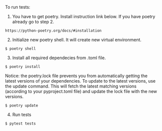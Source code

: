 To run tests:

1. You have to get poetry. Install instruction link below. If you have poetry already go to step 2. 
```
https://python-poetry.org/docs/#installation
```
2. Initialize new poetry shell. It will create new virtual environment.
```
$ poetry shell
```
3. Install all required dependecies from .toml file.
```
$ poetry install
```
Notice: the poetry.lock file prevents you from automatically getting the latest versions of your dependencies. To update to the latest versions, use the update command. This will fetch the latest matching versions (according to your pyproject.toml file) and update the lock file with the new versions.
```
$ poetry update
```
4. Run tests
```
$ pytest tests
```

